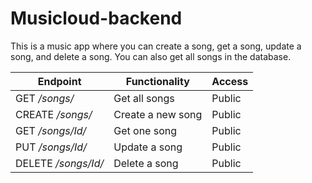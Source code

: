 # Musicloud-backend


This is a music app where you can create a song, get a song, update a song, and delete a song. You can also get all songs in the database.



Endpoint	| Functionality	|Access
--- | --- | ---
GET */songs/*	|Get all songs|	Public
CREATE */songs/*	|Create a new song|	Public
GET */songs/Id/*	|Get one song	|Public
PUT */songs/Id/*	|Update a song	|Public
DELETE */songs/Id/*	|Delete a song	|Public
